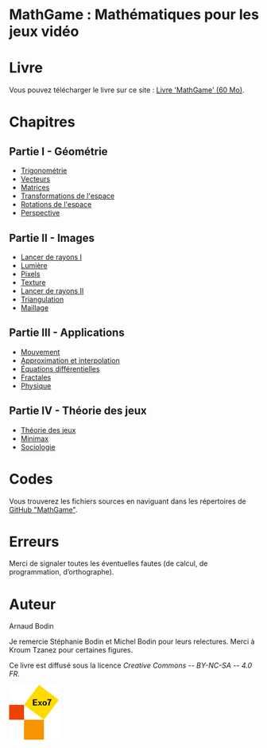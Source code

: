 

MathGame : Mathématiques pour les jeux vidéo 
============================================

Livre
=====

Vous pouvez télécharger le livre sur ce site : [Livre 'MathGame' (60 Mo)](livre-mathgame.pdf).


Chapitres
=========

Partie I - Géométrie
--------------------

* [Trigonométrie](trigo/trigo.pdf)
* [Vecteurs](vecteurs/vecteurs.pdf)
* [Matrices](matrices/matrices.pdf)
* [Transformations de l'espace](transformation/transformation.pdf)
* [Rotations de l'espace](rotation/rotation.pdf)
* [Perspective](perspective/perspective.pdf)


Partie II - Images
------------------

* [Lancer de rayons I](rayons/rayons.pdf)
* [Lumière](lumiere/lumiere.pdf)
* [Pixels](pixels/pixels.pdf)
* [Texture](texture/texture.pdf)
* [Lancer de rayons II](rayonsbis/rayonsbis.pdf)
* [Triangulation](triangulation/triangulation.pdf)
* [Maillage](maillage/maillage.pdf)


Partie III - Applications
-------------------------

* [Mouvement](mouvement/mouvement.pdf)
* [Approximation et interpolation](approx/approx.pdf)
* [Équations différentielles](equadiff/equadiff.pdf)
* [Fractales](fractales/fractales.pdf)
* [Physique](physique/physique.pdf)


Partie IV - Théorie des jeux
----------------------------

* [Théorie des jeux](theorie/theorie.pdf)
* [Minimax](minimax/minimax.pdf)
* [Sociologie](sociologie/sociologie.pdf)


Codes
=====

Vous trouverez les fichiers sources en naviguant dans les répertoires de [GitHub "MathGame"](https://github.com/exo7math/mathgame-exo7).


Erreurs
=======

Merci de signaler toutes les éventuelles fautes (de calcul, de programmation, d’orthographe).



Auteur
======

Arnaud Bodin


Je remercie Stéphanie Bodin et Michel Bodin pour leurs relectures. Merci à Kroum Tzanez pour certaines figures.

Ce livre est diffusé sous la licence *Creative Commons -- BY-NC-SA -- 4.0 FR*.



![Logo Exo7](divers/logo_exo7.png "logo Exo7")
